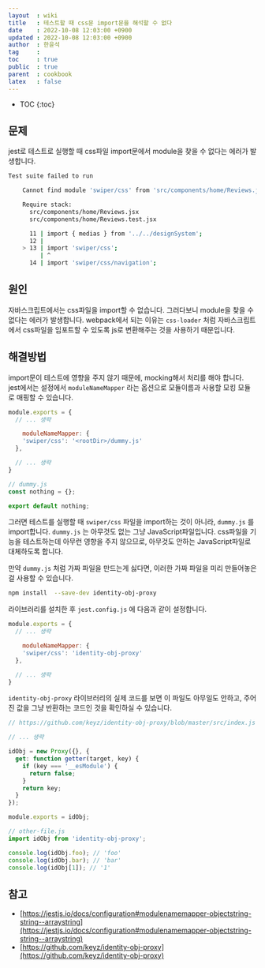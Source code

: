 ```yaml
---
layout  : wiki
title   : 테스트할 때 css문 import문을 해석할 수 없다
date    : 2022-10-08 12:03:00 +0900
updated : 2022-10-08 12:03:00 +0900
author  : 한윤석
tag     : 
toc     : true
public  : true
parent  : cookbook
latex   : false
---
```

* TOC
{:toc}

## 문제

jest로 테스트로 실행할 때 css파일 import문에서 module을 찾을 수 없다는 에러가 발생합니다.

```bash
Test suite failed to run

    Cannot find module 'swiper/css' from 'src/components/home/Reviews.jsx'

    Require stack:
      src/components/home/Reviews.jsx
      src/components/home/Reviews.test.jsx

      11 | import { medias } from '../../designSystem';
      12 |
    > 13 | import 'swiper/css';
         | ^
      14 | import 'swiper/css/navigation';
```

## 원인

자바스크립트에서는 css파일을 import할 수 없습니다. 그러다보니 module을 찾을 수 없다는 에러가 발생합니다.  webpack에서 되는 이유는 `css-loader` 처럼 자바스크립트에서 css파일을 임포트할 수 있도록 js로 변환해주는 것을 사용하기 때문입니다.

## 해결방법

import문이 테스트에 영향을 주지 않기 때문에, mocking해서 처리를 해야 합니다. jest에서는 설정에서 `moduleNameMapper` 라는 옵션으로 모듈이름과 사용할 모킹 모듈로 매핑할 수 있습니다.

```jsx
module.exports = {
  // ... 생략

	moduleNameMapper: {
    'swiper/css': '<rootDir>/dummy.js'
  },

  // ... 생략
}

// dummy.js
const nothing = {};

export default nothing;
```

그러면 테스트를 실행할 때 `swiper/css` 파일을 import하는 것이 아니라, `dummy.js` 를 import합니다. `dummy.js` 는 아무것도 없는 그냥 JavaScript파일입니다. css파일을 기능을 테스트하는데 아무런 영향을 주지 않으므로, 아무것도 안하는 JavaScript파일로 대체하도록 합니다.

만약 `dummy.js` 처럼 가짜 파일을 만드는게 싫다면, 이러한 가짜 파일을 미리 만들어놓은 걸 사용할 수 있습니다.

```bash
npm install  --save-dev identity-obj-proxy
```

라이브러리를 설치한 후 `jest.config.js` 에 다음과 같이 설정합니다.

```jsx
module.exports = {
  // ... 생략

	moduleNameMapper: {
    'swiper/css': 'identity-obj-proxy'
  },

  // ... 생략
}
```

`identity-obj-proxy` 라이브러리의 실제 코드를 보면 이 파일도 아무일도 안하고, 주어진 값을 그냥 반환하는 코드인 것을 확인하실 수 있습니다.

```jsx
// https://github.com/keyz/identity-obj-proxy/blob/master/src/index.js

// ... 생략

idObj = new Proxy({}, {
  get: function getter(target, key) {
    if (key === '__esModule') {
      return false;
    }
    return key;
  }
});

module.exports = idObj;

// other-file.js
import idObj from 'identity-obj-proxy';

console.log(idObj.foo); // 'foo'
console.log(idObj.bar); // 'bar'
console.log(idObj[1]); // '1'
```

## 참고

- [https://jestjs.io/docs/configuration#modulenamemapper-objectstring-string--arraystring](https://jestjs.io/docs/configuration#modulenamemapper-objectstring-string--arraystring)
- [https://github.com/keyz/identity-obj-proxy](https://github.com/keyz/identity-obj-proxy)
